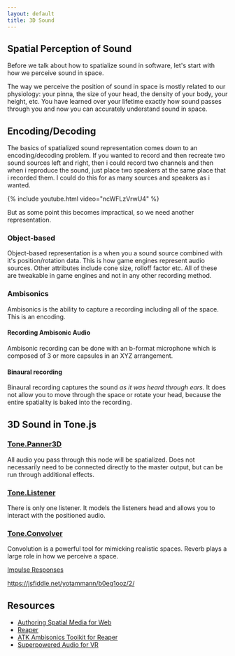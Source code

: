 ```yaml
---
layout: default
title: 3D Sound
---
```


## Spatial Perception of Sound

Before we talk about how to spatialize sound in software, let's start with how we perceive sound in space.

The way we perceive the position of sound in space is mostly related to our physiology: your pinna, the size of your head, the density of your body, your height, etc. You have learned over your lifetime exactly how sound passes through you and now you can accurately understand sound in space. 

## Encoding/Decoding

The basics of spatialized sound representation comes down to an encoding/decoding problem. If you wanted to record and then recreate two sound sources left and right, then i could record two channels and then when i reproduce the sound, just place two speakers at the same place that i recorded them. I could do this for as many sources and speakers as i wanted. 

{% include youtube.html video="ncWFLzVrwU4" %}

But as some point this becomes impractical, so we need another representation. 

### Object-based

Object-based representation is a when you a sound source combined with it's position/rotation data. This is how game engines represent audio sources. Other attributes include cone size, rolloff factor etc. All of these are tweakable in game engines and not in any other recording method. 

### Ambisonics

Ambisonics is the ability to capture a recording including all of the space. This is an encoding. 

#### Recording Ambisonic Audio

Ambisonic recording can be done with an b-format microphone which is composed of 3 or more capsules in an XYZ arrangement. 

#### Binaural recording

Binaural recording captures the sound _as it was heard through ears_. It does not allow you to move through the space or rotate your head, because the entire spatiality is baked into the recording. 

## 3D Sound in Tone.js

### [Tone.Panner3D](http://tonejs.github.io/docs/#Panner3D)

All audio you pass through this node will be spatialized. Does not necessarily need to be connected directly to the master output, but can be run through additional effects. 

### [Tone.Listener](http://tonejs.github.io/docs/#Listener)

There is only one listener. It models the listeners head and allows you to interact with the positioned audio. 

### [Tone.Convolver](http://tonejs.github.io/docs/#Convolver)

Convolution is a powerful tool for mimicking realistic spaces. Reverb plays a large role in how we perceive a space. 

[Impulse Responses](https://github.com/GoogleChrome/web-audio-samples/tree/gh-pages/samples/audio/impulse-responses)

https://jsfiddle.net/yotammann/b0eg1ooz/2/

## Resources

* [Authoring Spatial Media for Web](https://github.com/jts3k/Authoring-Spatial-Media-for-Web)
* [Reaper](http://www.reaper.fm/)
* [ATK Ambisonics Toolkit for Reaper](http://www.ambisonictoolkit.net/)
* [Superpowered Audio for VR](http://superpowered.com/3d-spatialized-audio-virtual-reality)